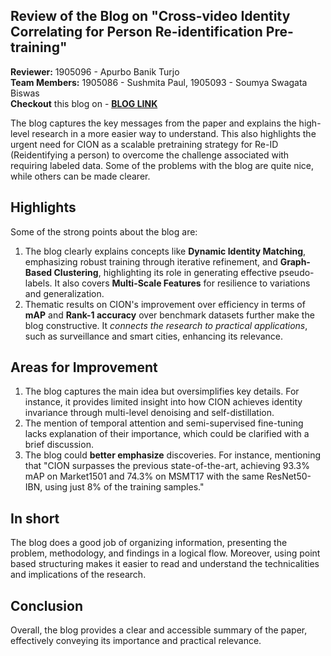 ## Review of the Blog on "Cross-video Identity Correlating for Person Re-identification Pre-training" 

**Reviewer:** 1905096 - Apurbo Banik Turjo \
**Team Members:** 1905086 - Sushmita Paul, 1905093 - Soumya Swagata Biswas \
**Checkout** this blog on - [**BLOG LINK**](https://github.com/alina9822/CSE-471-472-Machine-Learning-/blob/main/1905099_ML_blog.md)

The blog captures the key messages from the paper and explains the high-level research in a more easier way to understand. This also highlights the urgent need for CION as a scalable pretraining strategy for Re-ID (Reidentifying a person) to overcome the challenge associated with requiring labeled data. Some of the problems with the blog are quite nice, while others can be made clearer.

## Highlights
Some of the strong points about the blog are:
1. The blog clearly explains concepts like **Dynamic Identity Matching**, emphasizing robust training through iterative refinement, and **Graph-Based Clustering**, highlighting its role in generating effective pseudo-labels. It also covers **Multi-Scale Features** for resilience to variations and generalization.
2. Thematic results on CION's improvement over efficiency in terms of **mAP** and **Rank-1 accuracy** over benchmark datasets further make the blog constructive. It *connects the research to practical applications*, such as surveillance and smart cities, enhancing its relevance.

## Areas for Improvement
1. The blog captures the main idea but oversimplifies key details. For instance, it provides limited insight into how CION achieves identity invariance through multi-level denoising and self-distillation. 
2. The mention of temporal attention and semi-supervised fine-tuning lacks explanation of their importance, which could be clarified with a brief discussion.
3. The blog could **better emphasize** discoveries. For instance, mentioning that "CION surpasses the previous state-of-the-art, achieving 93.3% mAP on Market1501 and 74.3% on MSMT17 with the same ResNet50-IBN, using just 8% of the training samples."

## In short
The blog does a good job of organizing information, presenting the problem, methodology, and findings in a logical flow. Moreover, using point based structuring makes it easier to read and understand the technicalities and implications of the research. 

## Conclusion
Overall, the blog provides a clear and accessible summary of the paper, effectively conveying its importance and practical relevance.
